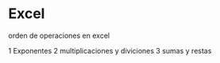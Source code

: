 # Excel

orden de operaciones en excel

1 Exponentes
2 multiplicaciones y diviciones
3 sumas y restas













